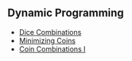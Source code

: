 ## Dynamic Programming

- [Dice Combinations](./solutions/dice_comb.cpp)
- [Minimizing Coins](./solutions/min_coins.cpp)
- [Coin Combinations I](./solutions/coin_comb1.cpp)